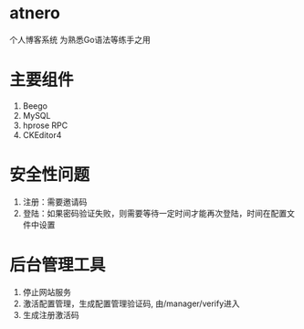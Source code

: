 # atnero
个人博客系统
为熟悉Go语法等练手之用

# 主要组件
1. Beego
2. MySQL
3. hprose RPC
4. CKEditor4

# 安全性问题
1. 注册：需要邀请码
2. 登陆：如果密码验证失败，则需要等待一定时间才能再次登陆，时间在配置文件中设置

# 后台管理工具
1. 停止网站服务
2. 激活配置管理，生成配置管理验证码, 由/manager/verify进入
3. 生成注册激活码


